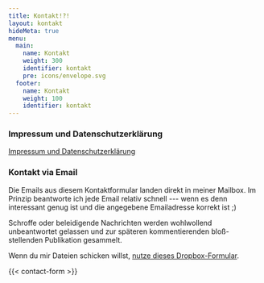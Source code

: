 ```yaml
---
title: Kontakt!?!
layout: kontakt
hideMeta: true
menu:
  main:
    name: Kontakt
    weight: 300
    identifier: kontakt
    pre: icons/envelope.svg
  footer:
    name: Kontakt
    weight: 100
    identifier: kontakt
---
```


### Impressum und Datenschutzerkl&auml;rung

[Impressum und Datenschutzerkl&auml;rung][1]

### Kontakt via Email

Die Emails aus diesem Kontaktformular landen direkt in meiner Mailbox. Im Prinzip beantworte ich jede Email relativ schnell --- wenn es denn interessant genug ist und die angegebene Emailadresse korrekt ist ;)

Schroffe oder beleidigende Nachrichten werden wohlwollend unbeantwortet gelassen und zur späteren kommentierenden bloß-stellenden Publikation gesammelt.

Wenn du mir Dateien schicken willst, [nutze dieses Dropbox-Formular][2].

{{< contact-form >}}

[1]: /datenschutzerklaerung/
[2]: https://www.dropbox.com/request/Z9UXcgVtGxdexT1q3Dnr
